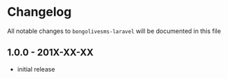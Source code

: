 # Changelog

All notable changes to `bongolivesms-laravel` will be documented in this file

## 1.0.0 - 201X-XX-XX

- initial release
